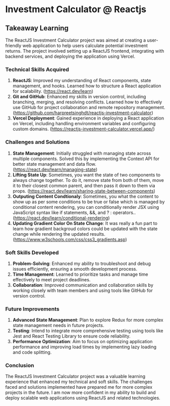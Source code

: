 # Investment Calculator @ Reactjs

## Takeaway Learning

The ReactJS Investment Calculator project was aimed at creating a user-friendly web application to help users calculate potential investment returns. The project involved setting up a ReactJS frontend, integrating with backend services, and deploying the application using Vercel.

### Technical Skills Acquired

1. **ReactJS**: Improved my understanding of React components, state management, and hooks. Learned how to structure a React application for scalability. (https://react.dev/learn)
2. **Git and GitHub**: Enhanced my skills in version control, including branching, merging, and resolving conflicts. Learned how to effectively use GitHub for project collaboration and remote repository management. (https://github.com/harpreetsinghdt/reactjs-investment-calculator)
3. **Vercel Deployment**: Gained experience in deploying a React application on Vercel, including handling environment variables and configuring custom domains. (https://reactjs-investment-calculator.vercel.app/)

### Challenges and Solutions

1. **State Management**: Initially struggled with managing state across multiple components. Solved this by implementing the Context API for better state management and data flow. (https://react.dev/learn/managing-state)
2. **Lifting State Up**: Sometimes, you want the state of two components to always change together. To do it, remove state from both of them, move it to their closest common parent, and then pass it down to them via props. (https://react.dev/learn/sharing-state-between-components)
3. **Outputing Content Condtionaly**: Sometimes, you what the content to show up as per some conditions to be true or false which is managed by conditional content rendering, you can conditionally render JSX using JavaScript syntax like if statements, &&, and ? : operators..(https://react.dev/learn/conditional-rendering)
4. **Updating Gradient Color On State Change**: It was really a fun part to learn how gradient backgroud colors could be updated with the state change while rendering the updated results. (https://www.w3schools.com/css/css3_gradients.asp)

### Soft Skills Developed

1. **Problem-Solving**: Enhanced my ability to troubleshoot and debug issues efficiently, ensuring a smooth development process.
2. **Time Management**: Learned to prioritize tasks and manage time effectively to meet project deadlines.
3. **Collaboration**: Improved communication and collaboration skills by working closely with team members and using tools like GitHub for version control.

### Future Improvements

1. **Advanced State Management**: Plan to explore Redux for more complex state management needs in future projects.
2. **Testing**: Intend to integrate more comprehensive testing using tools like Jest and React Testing Library to ensure code reliability.
3. **Performance Optimization**: Aim to focus on optimizing application performance and improving load times by implementing lazy loading and code splitting.

### Conclusion

The ReactJS Investment Calculator project was a valuable learning experience that enhanced my technical and soft skills. The challenges faced and solutions implemented have prepared me for more complex projects in the future. I am now more confident in my ability to build and deploy scalable web applications using ReactJS and related technologies.
